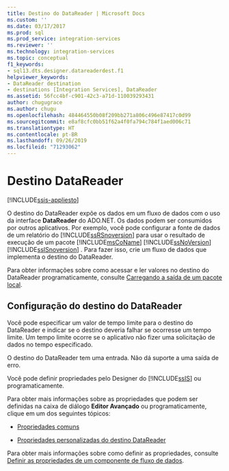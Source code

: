 ```yaml
---
title: Destino do DataReader | Microsoft Docs
ms.custom: ''
ms.date: 03/17/2017
ms.prod: sql
ms.prod_service: integration-services
ms.reviewer: ''
ms.technology: integration-services
ms.topic: conceptual
f1_keywords:
- sql13.dts.designer.datareaderdest.f1
helpviewer_keywords:
- DataReader destination
- destinations [Integration Services], DataReader
ms.assetid: 56fcc4bf-c901-42c3-a71d-110039293431
author: chugugrace
ms.author: chugu
ms.openlocfilehash: 484464550b08f209bb271a806c496e87417c0d99
ms.sourcegitcommit: e8af8cfc0bb51f62a4f0fa794c784f1aed006c71
ms.translationtype: HT
ms.contentlocale: pt-BR
ms.lasthandoff: 09/26/2019
ms.locfileid: "71293062"
---
```

# <a name="datareader-destination"></a>Destino DataReader

[!INCLUDE[ssis-appliesto](../../includes/ssis-appliesto-ssvrpluslinux-asdb-asdw-xxx.md)]


  O destino do DataReader expõe os dados em um fluxo de dados com o uso da interface **DataReader** do ADO.NET. Os dados podem ser consumidos por outros aplicativos. Por exemplo, você pode configurar a fonte de dados de um relatório do [!INCLUDE[ssRSnoversion](../../includes/ssrsnoversion-md.md)] para usar o resultado de execução de um pacote [!INCLUDE[msCoName](../../includes/msconame-md.md)] [!INCLUDE[ssNoVersion](../../includes/ssnoversion-md.md)] [!INCLUDE[ssISnoversion](../../includes/ssisnoversion-md.md)] . Para fazer isso, crie um fluxo de dados que implementa o destino do DataReader.  
  
 Para obter informações sobre como acessar e ler valores no destino do DataReader programaticamente, consulte [Carregando a saída de um pacote local](../../integration-services/run-manage-packages-programmatically/loading-the-output-of-a-local-package.md).  
  
## <a name="configuration-of-the-datareader-destination"></a>Configuração do destino do DataReader  
 Você pode especificar um valor de tempo limite para o destino do DataReader e indicar se o destino deveria falhar se ocorresse um tempo limite. Um tempo limite ocorre se o aplicativo não fizer uma solicitação de dados no tempo especificado.  
  
 O destino do DataReader tem uma entrada. Não dá suporte a uma saída de erro.  
  
 Você pode definir propriedades pelo Designer do [!INCLUDE[ssIS](../../includes/ssis-md.md)] ou programaticamente.  
  
 Para obter mais informações sobre as propriedades que podem ser definidas na caixa de diálogo **Editor Avançado** ou programaticamente, clique em um dos seguintes tópicos:  
  
-   [Propriedades comuns](https://msdn.microsoft.com/library/51973502-5cc6-4125-9fce-e60fa1b7b796)  
  
-   [Propriedades personalizadas do destino DataReader](../../integration-services/data-flow/datareader-destination-custom-properties.md)  
  
 Para obter mais informações sobre como definir as propriedades, consulte [Definir as propriedades de um componente de fluxo de dados](../../integration-services/data-flow/set-the-properties-of-a-data-flow-component.md).  
  
  
